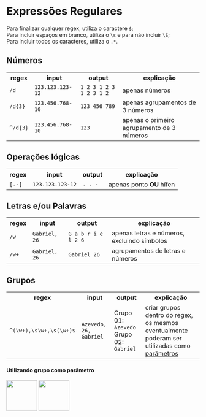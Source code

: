 # Expressões Regulares

Para finalizar qualquer regex, utiliza o caractere `$`;<br/>
Para incluir espaços em branco, utiliza o `\s` e para não incluir `\S`;<br/>
Para incluir todos os caracteres, utiliza o `.*`.

## Números

<table>
  <tr>
    <th>regex</th>
    <th>input</th>
    <th>output</th>
    <th>explicação</th>
  </tr>
  <tr>
    <td><code>/d</code></td>
    <td><code>123.123.123-12</code></td>
    <td><code>1 2 3 1 2 3 1 2 3 1 2</code></td>
    <td>apenas números</td>
  </tr>
  <tr>
    <td><code>/d{3}</code></td>
    <td><code>123.456.768-10</code></td>
    <td><code>123 456 789</code></td>
    <td>apenas agrupamentos de 3 números</td>
  </tr>
  <tr>
    <td><code>^/d{3}</code></td>
    <td><code>123.456.768-10</code></td>
    <td><code>123</code></td>
    <td>apenas o primeiro agrupamento de 3 números</td>
  </tr>
</table>

## Operações lógicas

<table>
  <tr>
    <th>regex</th>
    <th>input</th>
    <th>output</th>
    <th>explicação</th>
  </tr>
   <tr>
    <td><code>[.-]</code></td>
    <td><code>123.123.123-12</code></td>
    <td><code>. . -</code></td>
    <td>apenas ponto <strong>OU</strong> hífen</td>
  </tr>
</table>

## Letras e/ou Palavras

<table>
  <tr>
    <th>regex</th>
    <th>input</th>
    <th>output</th>
    <th>explicação</th>
  </tr>
  <tr>
    <td><code>/w</code></td>
    <td><code>Gabriel, 26</code></td>
    <td><code>G a b r i e l 2 6</code></td>
    <td>apenas letras e números, excluindo símbolos</td>
  </tr>
  <tr>
    <td><code>/w+</code></td>
    <td><code>Gabriel, 26</code></td>
    <td><code>Gabriel 26</code></td>
    <td>agrupamentos de letras e números</td>
  </tr>
</table>

## Grupos

<table>
  <tr>
    <th>regex</th>
    <th>input</th>
    <th>output</th>
    <th>explicação</th>
  </tr>
  <tr>
    <td><code>^(\w+),\s\w+,\s(\w+)$</code></td>
    <td><code>Azevedo, 26, Gabriel</code></td>
    <td>Grupo 01: <code>Azevedo</code> Grupo 02: <code>Gabriel</code></td>
    <td>criar grupos dentro do regex, os mesmos eventualmente poderam ser utilizadas como <a href="#### Utilizando grupo como parâmetro">parâmetros</a></td>
  </tr>
</table>

#### Utilizando grupo como parâmetro

<div>
  <img src="https://github.com/user-attachments/assets/916c35ef-4cfa-4a50-b54f-c59a9cf0b2c4" height="80px"/>
  <img src="https://github.com/user-attachments/assets/762abf78-55f5-4072-994c-4dbd3e58b13e" height="80px"/>
</div>





